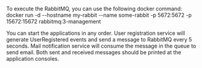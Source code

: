 To execute the RabbitMQ, you can use the following docker command:
docker run -d --hostname my-rabbit --name some-rabbit -p 5672:5672 -p 15672:15672 rabbitmq:3-management

You can start the applications in any order. 
User registration service will generate UserRegistered events and send a message to RabbitMQ every 5 seconds. 
Mail notification service will consume the message in the queue to send email.
Both sent and received messages should be printed at the application consoles.
